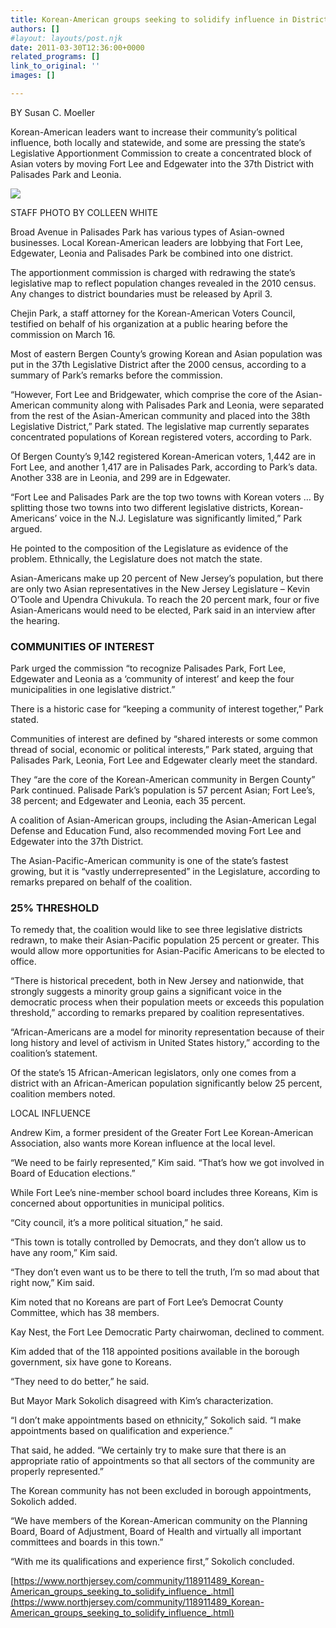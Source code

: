 ```yaml
---
title: Korean-American groups seeking to solidify influence in District 37 – NorthJersey.com
authors: []
#layout: layouts/post.njk
date: 2011-03-30T12:36:00+0000
related_programs: []
link_to_original: ''
images: []

---
```

BY Susan C. Moeller

Korean-American leaders want to increase their community’s political influence, both locally and statewide, and some are pressing the state’s Legislative Apportionment Commission to create a concentrated block of Asian voters by moving Fort Lee and Edgewater into the 37th District with Palisades Park and Leonia.

[![](https://media.bergen.com/images/300*231/District37Plan_032911_ft_tif_.jpg)](https://media.bergen.com/images/District37Plan_032911_ft_tif_.jpg "Broad Avenue in Palisades Park has various types of Asian-owned businesses. Local Korean-American leaders are lobbying that Fort Lee, Edgewater, Leonia and Palisades Park be combined into one district.")

STAFF PHOTO BY COLLEEN WHITE

Broad Avenue in Palisades Park has various types of Asian-owned businesses. Local Korean-American leaders are lobbying that Fort Lee, Edgewater, Leonia and Palisades Park be combined into one district.

The apportionment commission is charged with redrawing the state’s legislative map to reflect population changes revealed in the 2010 census. Any changes to district boundaries must be released by April 3.

Chejin Park, a staff attorney for the Korean-American Voters Council, testified on behalf of his organization at a public hearing before the commission on March 16.

Most of eastern Bergen County’s growing Korean and Asian population was put in the 37th Legislative District after the 2000 census, according to a summary of Park’s remarks before the commission.

“However, Fort Lee and Bridgewater, which comprise the core of the Asian-American community along with Palisades Park and Leonia, were separated from the rest of the Asian-American community and placed into the 38th Legislative District,” Park stated. The legislative map currently separates concentrated populations of Korean registered voters, according to Park.

Of Bergen County’s 9,142 registered Korean-American voters, 1,442 are in Fort Lee,  and another 1,417 are in Palisades Park, according to Park’s data. Another 338 are in Leonia, and 299 are in Edgewater.

“Fort Lee and Palisades Park are the top two towns with Korean voters … By splitting those two towns into two different legislative districts, Korean-Americans’ voice in the N.J. Legislature was significantly limited,” Park argued.

He pointed to the composition of the Legislature as evidence of the problem. Ethnically, the Legislature does not match the state.

Asian-Americans make up 20 percent of New Jersey’s population, but there are only two Asian representatives in the New Jersey Legislature – Kevin O’Toole and Upendra Chivukula. To reach the 20 percent mark, four or five Asian-Americans would need to be elected, Park said in an interview after the hearing.

### COMMUNITIES OF INTEREST

Park urged the commission “to recognize Palisades Park, Fort Lee, Edgewater and Leonia as a ‘community of interest’ and keep the four municipalities in one legislative district.”

There is a historic case for “keeping a community of interest together,” Park stated.

Communities of interest are defined by “shared interests or some common thread of social, economic or political interests,” Park stated, arguing that Palisades Park, Leonia, Fort Lee and Edgewater clearly meet the standard.

They “are the core of the Korean-American community in Bergen County” Park continued. Palisade Park’s population is 57 percent Asian; Fort Lee’s, 38 percent; and Edgewater and Leonia, each 35 percent.

A coalition of Asian-American groups, including the Asian-American Legal Defense and Education Fund, also recommended moving Fort Lee and Edgewater into the 37th District.

The Asian-Pacific-American community is one of the state’s fastest growing, but it is “vastly underrepresented” in the Legislature, according to remarks prepared on behalf of the coalition.

### 25% THRESHOLD

To remedy that, the coalition would like to see three legislative districts redrawn, to make their Asian-Pacific population 25 percent or greater. This would allow more opportunities for Asian-Pacific Americans to be elected to office.

“There is historical precedent, both in New Jersey and nationwide, that strongly suggests a minority group gains a significant voice in the democratic process when their population meets or exceeds this population threshold,” according to remarks prepared by coalition representatives.

“African-Americans are a model for minority representation because of their long history and level of activism in United States history,” according to the coalition’s statement.

Of the state’s 15 African-American legislators, only one comes from a district with an African-American population significantly below 25 percent, coalition members noted.

LOCAL INFLUENCE

Andrew Kim, a former president of the Greater Fort Lee Korean-American Association, also wants more Korean influence at the local level.

“We need to be fairly represented,” Kim said. “That’s how we got involved in Board of Education elections.”

While Fort Lee’s nine-member school board includes three Koreans, Kim is concerned about opportunities in municipal politics.

“City council, it’s a more political situation,” he said.

“This town is totally controlled by Democrats, and they don’t allow us to have any room,” Kim said.

“They don’t even want us to be there to tell the truth, I’m so mad about that right now,” Kim said.

Kim noted that no Koreans are part of Fort Lee’s Democrat County Committee, which has 38 members.

Kay Nest, the Fort Lee Democratic Party chairwoman, declined to comment.

Kim added that of the 118 appointed positions available in the borough government, six have gone to Koreans.

“They need to do better,” he said.

But Mayor Mark Sokolich disagreed with Kim’s characterization.

“I don’t make appointments based on ethnicity,” Sokolich said. “I make appointments based on qualification and experience.”

That said, he added. “We certainly try to make sure that there is an appropriate ratio of appointments so that all sectors of the community are properly represented.”

The Korean community has not been excluded in borough appointments, Sokolich added.

“We have members of the Korean-American community on the Planning Board, Board of Adjustment, Board of Health and virtually all important committees and boards in this town.”

“With me its qualifications and experience first,” Sokolich concluded.

[https://www.northjersey.com/community/118911489_Korean-American_groups_seeking_to_solidify_influence_.html](https://www.northjersey.com/community/118911489_Korean-American_groups_seeking_to_solidify_influence_.html)